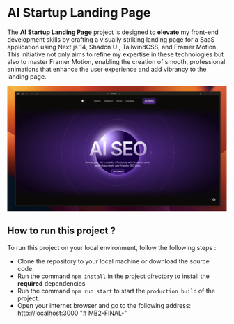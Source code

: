 # AI Startup Landing Page

The **AI Startup Landing Page** project is designed to **elevate** my front-end development skills by crafting a visually striking landing page for a SaaS application using Next.js 14, Shadcn UI, TailwindCSS, and Framer Motion. This initiative not only aims to refine my expertise in these technologies but also to master Framer Motion, enabling the creation of smooth, professional animations that enhance the user experience and add vibrancy to the landing page.


![image](public/spectronlabs.png)

## How to run this project ?
To run this project on your local environment, follow the following steps :
- Clone the repository to your local machine or download the source code.
- Run the command `npm install` in the project directory to install the **required** dependencies
- Run the command `npm run start` to start the `production build` of the project.
- Open your internet browser and go to the following address: [http://localhost:3000](http://localhost:3000)
"# MB2-FINAL-" 
